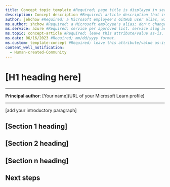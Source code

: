 ```yaml
---
title: Concept topic template #Required; page title is displayed in search results. Include the brand.
description: Concept description #Required; article description that is displayed in search results. 
author: jehchow #Required; a Microsoft employee's GitHub user alias, with correct capitalization; don't change.
ms.author: shchow #Required; a Microsoft employee's alias; don't change. 
ms.service: azure #Required; service per approved list. service slug assigned to your service by ACOM.
ms.topic: concept-article #Required; leave this attribute/value as-is.
ms.date: 06/16/2023 #Required; mm/dd/yyyy format.
ms.custom: template-concept #Required; leave this attribute/value as-is.
content_well_notification: 
  - Human-created-Community
---
```


<!--Remove all the comments in this template before you sign-off or merge to the 
main branch.

This template provides the basic structure of a Concept article pattern. Refer to the [style and voice quick start article in the contributor guide](https://learn.microsoft.com/contribute/style-quick-start).

-->

<!-- 1. H1
Required. Set expectations for what the content covers, so customers know the 
content meets their needs. Should NOT begin with a verb.

-->

# [H1 heading here]

---

**Principal author**: [Your name](URL of your Microsoft Learn profile)

---

<!-- 2. Introductory paragraph 
Required. Lead with a light intro that describes what the article covers. Answer the 
fundamental “why would I want to know this?” question. Keep it short.

-->

[add your introductory paragraph]

<!-- 3. H2s
Required. Give each H2 a heading that sets expectations for the content that follows. 
Follow the H2 headings with a sentence about how the section contributes to the whole.

-->

## [Section 1 heading]
<!-- add your content here -->

## [Section 2 heading]
<!-- add your content here -->

## [Section n heading]
<!-- add your content here -->

<!-- 4. Next steps
Required. Provide at least one next step and no more than three. Include some 
context so the customer can determine why they would click the link.

-->

## Next steps
<!-- Add a context sentence for the following links -->

<!--
Remove all the comments in this template before you sign-off or merge to the 
main branch.

-->